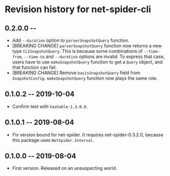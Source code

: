 # Revision history for net-spider-cli

## 0.2.0.0  -- 

* Add `--duration` option to `parserSnapshotQuery` function.
* [BREAKING CHANGE] `parserSnapshotQuery` function now returns a new type `CLISnapshotQuery`.
  This is because some combinations of `--time-from`, `--time-to` and `--duration` options
  are invalid. To express that case, users have to use `makeSnapshotQuery` function to get
  a `Query` object, and that function can fail.
* [BREAKING CHANGE] Remove `basisSnapshotQuery` field from `SnapshotConfig`.
  `makeSnapshotQuery` function now plays the same role.

## 0.1.0.2  -- 2019-10-04

* Confirm test with `hashable-1.3.0.0`.

## 0.1.0.1  -- 2019-08-04

* Fix version bound for net-spider. It requires net-spider-0.3.2.0,
  because this package uses `NetSpider.Interval`.

## 0.1.0.0  -- 2019-08-04

* First version. Released on an unsuspecting world.
